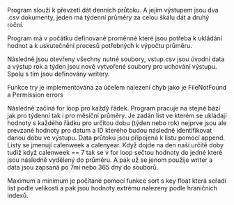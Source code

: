 Program slouží k převzetí dát denních průtoku. A jejím výstupem jsou dva .csv dokumenty, jeden má týdenní průměry za celou škálu dát a druhý roční.


Program má v počátku definované proměnné které jsou potřeba k ukládání hodnot a k uskutečnění procesů potřebných k výpočtu průměru. 

Následně jsou otevřeny všechny nutné soubory, vstup.csv jsou úvodní data a výstup rok a týden jsou nově vytvořené soubory pro uchování výstupu. Spolu s tím jsou definovány writery. 

Funkce try je implementována za účelem nalezení chyb jako je FileNotFound a Permission errors

Následně začíná for loop pro každý řádek. Program pracuje na stejné bázi jak pro týdenní tak i pro měsíční průměry. 
Je zadán list ve kterém se ukládají hodnoty s každého řádku pro určitou dobu (týden nebo rok) nejprve jsou ale prevzané hodnoty pro datum a ID kterého budou následně identifikovat danou dobu ve výstupu. Data průtoku jsou připojená k listu pomocí append. 
Listy se jmenují calenweek a calenyear. Když dojde na den naší určitě doby tudíž když calenweek == 7 tak se v for loop sečtou hodnoty do jedné které jsou následně vydělený do průměru. A pak už se jenom použije writer a data jsou zapsaná po 7mi nebo 365 dny do souborů. 


Maximum a minimum je počítané pomocí funkce sort s key float která seřadí list podle velikosti a pak jsou hodnoty extrému nalezeny podle hraničních indexů.



